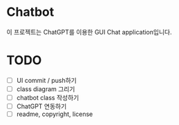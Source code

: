 # Chatbot
이 프로젝트는 ChatGPT를 이용한 GUI Chat application입니다.

# TODO
- [ ] UI commit / push하기
- [ ] class diagram 그리기
- [ ] chatbot class 작성하기
- [ ] ChatGPT 연동하기
- [ ] readme, copyright, license
